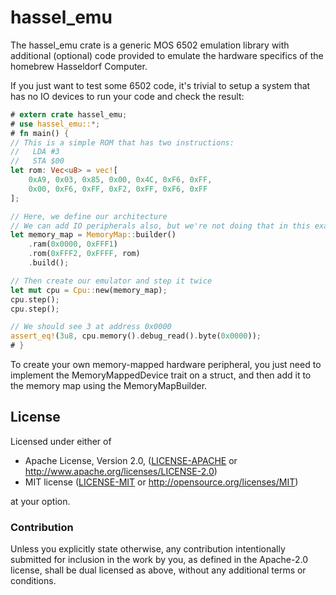 hassel_emu
==========

The hassel_emu crate is a generic MOS 6502 emulation library with additional (optional)
code provided to emulate the hardware specifics of the homebrew Hasseldorf Computer.

If you just want to test some 6502 code, it's trivial to setup a system that has no
IO devices to run your code and check the result:

```rust
# extern crate hassel_emu;
# use hassel_emu::*;
# fn main() {
// This is a simple ROM that has two instructions:
//   LDA #3
//   STA $00
let rom: Vec<u8> = vec![
    0xA9, 0x03, 0x85, 0x00, 0x4C, 0xF6, 0xFF,
    0x00, 0xF6, 0xFF, 0xF2, 0xFF, 0xF6, 0xFF
];

// Here, we define our architecture
// We can add IO peripherals also, but we're not doing that in this example
let memory_map = MemoryMap::builder()
    .ram(0x0000, 0xFFF1)
    .rom(0xFFF2, 0xFFFF, rom)
    .build();

// Then create our emulator and step it twice
let mut cpu = Cpu::new(memory_map);
cpu.step();
cpu.step();

// We should see 3 at address 0x0000
assert_eq!(3u8, cpu.memory().debug_read().byte(0x0000));
# }
```

To create your own memory-mapped hardware peripheral, you just need to
implement the MemoryMappedDevice trait on a struct, and then add it to
the memory map using the MemoryMapBuilder.

## License

Licensed under either of

 * Apache License, Version 2.0, ([LICENSE-APACHE](LICENSE-APACHE) or http://www.apache.org/licenses/LICENSE-2.0)
 * MIT license ([LICENSE-MIT](LICENSE-MIT) or http://opensource.org/licenses/MIT)

at your option.

### Contribution

Unless you explicitly state otherwise, any contribution intentionally submitted
for inclusion in the work by you, as defined in the Apache-2.0 license, shall be dual licensed as above, without any
additional terms or conditions.
